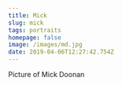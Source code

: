 ```yaml
---
title: Mick
slug: mick
tags: portraits
homepage: false
image: /images/md.jpg
date: 2019-04-06T12:27:42.754Z
---
```

Picture of Mick Doonan
